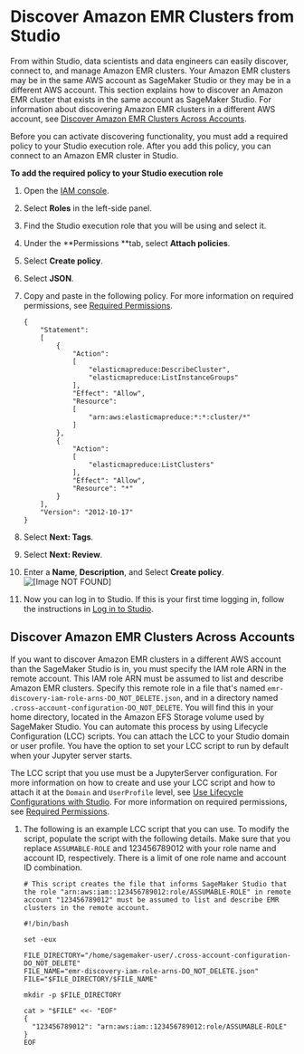 # Discover Amazon EMR Clusters from Studio<a name="discover-emr-clusters"></a>

From within Studio, data scientists and data engineers can easily discover, connect to, and manage Amazon EMR clusters\. Your Amazon EMR clusters may be in the same AWS account as SageMaker Studio or they may be in a different AWS account\. This section explains how to discover an Amazon EMR cluster that exists in the same account as SageMaker Studio\. For information about discovering Amazon EMR clusters in a different AWS account, see [Discover Amazon EMR Clusters Across Accounts](#discover-emr-clusters-across-accounts)\.

Before you can activate discovering functionality, you must add a required policy to your Studio execution role\. After you add this policy, you can connect to an Amazon EMR cluster in Studio\. 

**To add the required policy to your Studio execution role**

1. Open the [IAM console](https://console.aws.amazon.com/iam/)\.

1. Select **Roles** in the left\-side panel\.

1. Find the Studio execution role that you will be using and select it\. 

1. Under the **Permissions **tab, select **Attach policies**\.

1. Select **Create policy**\.

1. Select **JSON**\.

1. Copy and paste in the following policy\. For more information on required permissions, see [Required Permissions](studio-notebooks-emr-required-permissions.md)\.

   ```
   {
       "Statement":
       [
           {
               "Action":
               [
                   "elasticmapreduce:DescribeCluster",
                   "elasticmapreduce:ListInstanceGroups"
               ],
               "Effect": "Allow",
               "Resource":
               [
                   "arn:aws:elasticmapreduce:*:*:cluster/*"
               ]
           },
           {
               "Action":
               [
                   "elasticmapreduce:ListClusters"
               ],
               "Effect": "Allow",
               "Resource": "*"
           }
       ],
       "Version": "2012-10-17"
   }
   ```

1. Select **Next: Tags**\.

1. Select **Next: Review**\.

1. Enter a **Name**, **Description**, and Select **Create policy**\.  
![\[Image NOT FOUND\]](http://docs.aws.amazon.com/sagemaker/latest/dg/images/step10-create-policy.png)

1. Now you can log in to Studio\. If this is your first time logging in, follow the instructions in [ Log in to Studio](https://docs.aws.amazon.com/sagemaker/latest/dg/notebooks-get-started.html#notebooks-get-started-log-in)\.

## Discover Amazon EMR Clusters Across Accounts<a name="discover-emr-clusters-across-accounts"></a>

If you want to discover Amazon EMR clusters in a different AWS account than the SageMaker Studio is in, you must specify the IAM role ARN in the remote account\. This IAM role ARN must be assumed to list and describe Amazon EMR clusters\. Specify this remote role in a file that's named `emr-discovery-iam-role-arns-DO_NOT_DELETE.json`, and in a directory named `.cross-account-configuration-DO_NOT_DELETE`\. You will find this in your home directory, located in the Amazon EFS Storage volume used by SageMaker Studio\. You can automate this process by using Lifecycle Configuration \(LCC\) scripts\. You can attach the LCC to your Studio domain or user profile\. You have the option to set your LCC script to run by default when your Jupyter server starts\.

The LCC script that you use must be a JupyterServer configuration\. For more information on how to create and use your LCC script and how to attach it at the `Domain` and `UserProfile` level, see [Use Lifecycle Configurations with Studio](https://docs.aws.amazon.com/sagemaker/latest/dg/studio-lcc.html)\. For more information on required permissions, see [Required Permissions](studio-notebooks-emr-required-permissions.md)\.

1. The following is an example LCC script that you can use\. To modify the script, populate the script with the following details\. Make sure that you replace `ASSUMABLE-ROLE` and 123456789012 with your role name and account ID, respectively\. There is a limit of one role name and account ID combination\. 

   ```
   # This script creates the file that informs SageMaker Studio that the role "arn:aws:iam::123456789012:role/ASSUMABLE-ROLE" in remote account "123456789012" must be assumed to list and describe EMR clusters in the remote account.
   
   #!/bin/bash
   
   set -eux
   
   FILE_DIRECTORY="/home/sagemaker-user/.cross-account-configuration-DO_NOT_DELETE"
   FILE_NAME="emr-discovery-iam-role-arns-DO_NOT_DELETE.json"
   FILE="$FILE_DIRECTORY/$FILE_NAME"
   
   mkdir -p $FILE_DIRECTORY
   
   cat > "$FILE" <<- "EOF"
   {
     "123456789012": "arn:aws:iam::123456789012:role/ASSUMABLE-ROLE"
   }
   EOF
   ```